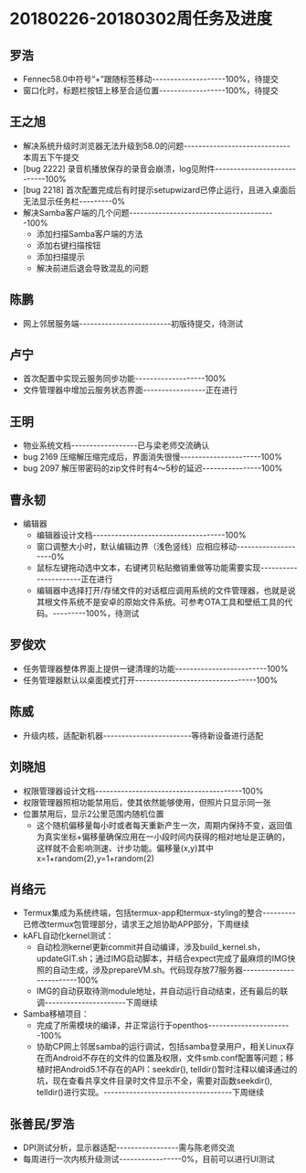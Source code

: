 # 20180226-20180302周任务及进度

## 罗浩
- Fennec58.0中符号“+”跟随标签移动--------------------100%，待提交
- 窗口化时，标题栏按钮上移至合适位置------------------100%，待提交

## 王之旭
- 解决系统升级时浏览器无法升级到58.0的问题-----------------------------本周五下午提交
- [bug 2222] 录音机播放保存的录音会崩溃，log见附件----------------------------100%
- [bug 2218] 首次配置完成后有时提示setupwizard已停止运行，且进入桌面后无法显示任务栏---------0%
- 解决Samba客户端的几个问题----------------------------------------100%
   - 添加扫描Samba客户端的方法
   - 添加右键扫描按钮
   - 添加扫描提示
   - 解决前进后退会导致混乱的问题

## 陈鹏
- 网上邻居服务端-------------------------初版待提交，待测试

## 卢宁
- 首次配置中实现云服务同步功能-------------------100%
- 文件管理器中增加云服务状态界面-----------------正在进行

## 王明
- 物业系统文档------------------已与梁老师交流确认
- bug 2169 压缩解压缩完成后，界面消失很慢----------------------100%
- bug 2097 解压带密码的zip文件时有4～5秒的延迟----------------100%

## 曹永韧
- 编辑器
   - 编辑器设计文档------------------------------------100%
   - 窗口调整大小时，默认编辑边界（浅色竖线）应相应移动--------------------0%
   - 鼠标左键拖动选中文本，右键拷贝粘贴撤销重做等功能需要实现----------------------正在进行
   - 编辑器中选择打开/存储文件的对话框应调用系统的文件管理器，也就是说其根文件系统不是安卓的原始文件系统。可参考OTA工具和壁纸工具的代码。---------100%，待测试

## 罗俊欢
- 任务管理器整体界面上提供一键清理的功能-------------------------100%
- 任务管理器默认以桌面模式打开---------------------------------100%

## 陈威
- 升级内核，适配新机器------------------------等待新设备进行适配

## 刘晓旭
- 权限管理器设计文档----------------------------------------100%
- 权限管理器照相功能禁用后，使其依然能够使用，但照片只显示同一张
- 位置禁用后，显示2公里范围内随机位置
   - 这个随机偏移量每小时或者每天重新产生一次，周期内保持不变，返回值为真实坐标+偏移量确保应用在一小段时间内获得的相对地址是正确的，这样就不会影响测速、计步功能。偏移量(x,y)其中 x=1+random(2),y=1+random(2)

## 肖络元
- Termux集成为系统终端，包括termux-app和termux-styling的整合---------已修改termux包管理部分，请求王之旭协助APP部分，下周继续
- kAFL自动化kernel测试：
   - 自动检测kernel更新commit并自动编译，涉及build_kernel.sh，updateGIT.sh；通过IMG启动脚本，并结合expect完成了最麻烦的IMG快照的自动生成，涉及prepareVM.sh。代码现存放77服务器-------------------------100%
   - IMG的自动获取待测module地址，并自动运行自动结束，还有最后的联调----------------------下周继续
- Samba移植项目：
   - 完成了所需模块的编译，并正常运行于openthos-----------------------100%
   - 协助CP网上邻居samba的运行调试，包括samba登录用户，相关Linux存在而Android不存在的文件的位置及权限，文件smb.conf配置等问题；移植时把Android5.1不存在的API：seekdir(), telldir()暂时注释以编译通过的坑，现在查看共享文件目录时文件显示不全，需要对函数seekdir(), telldir()进行实现。-----------------------------------下周继续

## 张善民/罗浩
- DPI测试分析，显示器适配-----------------需与陈老师交流
- 每周进行一次内核升级测试-----------------0%，目前可以进行UI测试
